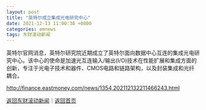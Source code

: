 ```yaml
---
layout: post
title: "英特尔成立集成光电研究中心"
date: 2021-12-13 11:00:38 +0800
categories: emnews
tags: 东财滚动新闻
---
```


英特尔官网消息，英特尔研究院近期成立了英特尔面向数据中心互连的集成光电研究中心。该中心的使命是加速光互连输入/输出(I/O)技术在性能扩展和集成方面的创新，专注于光电子技术和器件、CMOS电路和链路架构，以及封装集成和光纤耦合。

<http://finance.eastmoney.com/news/1354,202112132211466243.html>

[返回东财滚动新闻](//finews.withounder.com/emnews/)｜[返回首页](//finews.withounder.com/)